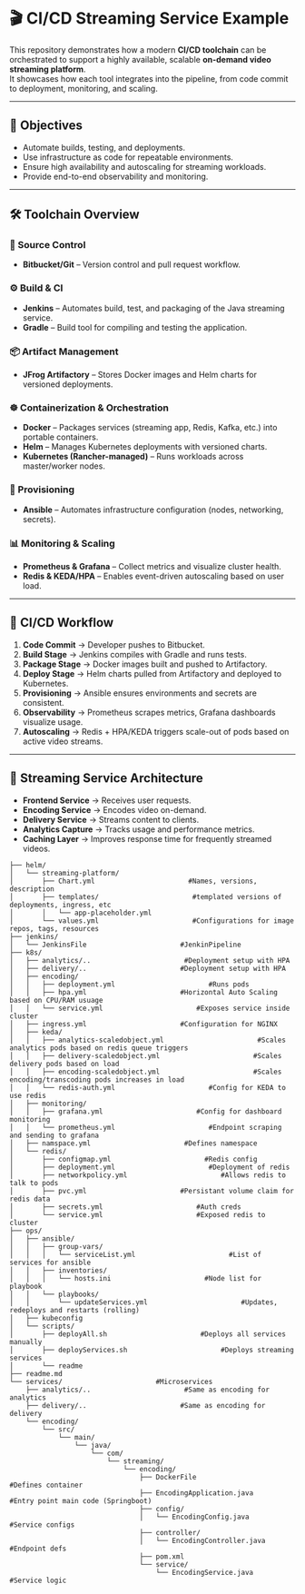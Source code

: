 # 🎬 CI/CD Streaming Service Example

This repository demonstrates how a modern **CI/CD toolchain** can be orchestrated to support a highly available, scalable **on-demand video streaming platform**.  
It showcases how each tool integrates into the pipeline, from code commit to deployment, monitoring, and scaling.

---

## 🚀 Objectives
- Automate builds, testing, and deployments.
- Use infrastructure as code for repeatable environments.
- Ensure high availability and autoscaling for streaming workloads.
- Provide end-to-end observability and monitoring.

---

## 🛠️ Toolchain Overview

### 📂 Source Control
- **Bitbucket/Git** – Version control and pull request workflow.

### ⚙️ Build & CI
- **Jenkins** – Automates build, test, and packaging of the Java streaming service.
- **Gradle** – Build tool for compiling and testing the application.

### 📦 Artifact Management
- **JFrog Artifactory** – Stores Docker images and Helm charts for versioned deployments.

### ☸️ Containerization & Orchestration
- **Docker** – Packages services (streaming app, Redis, Kafka, etc.) into portable containers.
- **Helm** – Manages Kubernetes deployments with versioned charts.
- **Kubernetes (Rancher-managed)** – Runs workloads across master/worker nodes.

### 🔑 Provisioning
- **Ansible** – Automates infrastructure configuration (nodes, networking, secrets).

### 📊 Monitoring & Scaling
- **Prometheus & Grafana** – Collect metrics and visualize cluster health.
- **Redis & KEDA/HPA** – Enables event-driven autoscaling based on user load.

---

## 🔄 CI/CD Workflow

1. **Code Commit** → Developer pushes to Bitbucket.
2. **Build Stage** → Jenkins compiles with Gradle and runs tests.
3. **Package Stage** → Docker images built and pushed to Artifactory.
4. **Deploy Stage** → Helm charts pulled from Artifactory and deployed to Kubernetes.
5. **Provisioning** → Ansible ensures environments and secrets are consistent.
6. **Observability** → Prometheus scrapes metrics, Grafana dashboards visualize usage.
7. **Autoscaling** → Redis + HPA/KEDA triggers scale-out of pods based on active video streams.

---

## 📡 Streaming Service Architecture

- **Frontend Service** → Receives user requests.
- **Encoding Service** → Encodes video on-demand.
- **Delivery Service** → Streams content to clients.
- **Analytics Capture** → Tracks usage and performance metrics.
- **Caching Layer** → Improves response time for frequently streamed videos.


```text
├── helm/
│   └── streaming-platform/ 
│       ├── Chart.yml                       #Names, versions, description
│       ├── templates/                       #templated versions of deployments, ingress, etc
│       │   └── app-placeholder.yml
│       └── values.yml                       #Configurations for image repos, tags, resources
├── jenkins/
│   └── JenkinsFile                       #JenkinPipeline
├── k8s/
│   ├── analytics/..                       #Deployment setup with HPA
│   ├── delivery/..                       #Deployment setup with HPA
│   ├── encoding/
│   │   ├── deployment.yml                       #Runs pods
│   │   ├── hpa.yml                       #Horizontal Auto Scaling based on CPU/RAM usuage
│   │   └── service.yml                       #Exposes service inside cluster
│   ├── ingress.yml                       #Configuration for NGINX
│   ├── keda/
│   │   ├── analytics-scaledobject.yml                       #Scales analytics pods based on redis queue triggers
│   │   ├── delivery-scaledobject.yml                       #Scales delivery pods based on load
│   │   ├── encoding-scaledobject.yml                       #Scales encoding/transcoding pods increases in load
│   │   └── redis-auth.yml                       #Config for KEDA to use redis
│   ├── monitoring/
│   │   ├── grafana.yml                       #Config for dashboard monitoring
│   │   └── prometheus.yml                       #Endpoint scraping and sending to grafana
│   ├── namspace.yml                       #Defines namespace
│   └── redis/
│       ├── configmap.yml                       #Redis config
│       ├── deployment.yml                       #Deployment of redis
│       ├── networkpolicy.yml                       #Allows redis to talk to pods
│       ├── pvc.yml                       #Persistant volume claim for redis data
│       ├── secrets.yml                       #Auth creds
│       └── service.yml                       #Exposed redis to cluster
├── ops/
│   ├── ansible/
│   │   ├── group-vars/
│   │   │   └── serviceList.yml                       #List of services for ansible
│   │   ├── inventories/
│   │   │   └── hosts.ini                       #Node list for playbook
│   │   └── playbooks/
│   │       └── updateServices.yml                       #Updates, redeploys and restarts (rolling)
│   ├── kubeconfig
│   └── scripts/
│       ├── deployAll.sh                       #Deploys all services manually
│       ├── deployServices.sh                       #Deploys streaming services 
│       └── readme
├── readme.md
└── services/                       #Microservices
    ├── analytics/..                       #Same as encoding for analytics
    ├── delivery/..                       #Same as encoding for delivery
    └── encoding/
        └── src/
            └── main/
                └── java/
                    └── com/
                        └── streaming/
                            └── encoding/
                                ├── DockerFile                       #Defines container
                                ├── EncodingApplication.java                       #Entry point main code (Springboot)
                                ├── config/
                                │   └── EncodingConfig.java                       #Service configs
                                ├── controller/
                                │   └── EncodingController.java                       #Endpoint defs
                                ├── pom.xml
                                └── service/
                                    └── EncodingService.java                       #Service logic

```
